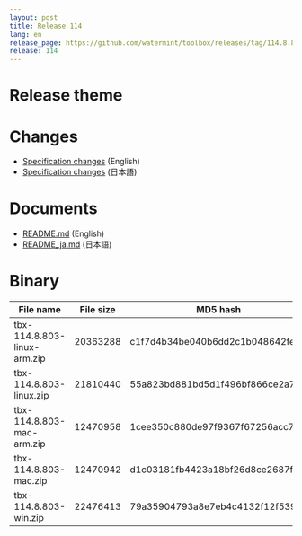 ```yaml
---
layout: post
title: Release 114
lang: en
release_page: https://github.com/watermint/toolbox/releases/tag/114.8.803
release: 114
---
```


# Release theme

# Changes

* [Specification changes](https://github.com/watermint/toolbox/blob/114.8.803/docs/releases/changes114.md) (English)
* [Specification changes](https://github.com/watermint/toolbox/blob/114.8.803/docs/releases/changes114.md) (日本語)

# Documents

* [README.md](https://github.com/watermint/toolbox/blob/114.8.803/README.md) (English)
* [README_ja.md](https://github.com/watermint/toolbox/blob/114.8.803/README_ja.md) (日本語)

# Binary

| File name                   | File size | MD5 hash                         | SHA256 hash                                                      |
|-----------------------------|-----------|----------------------------------|------------------------------------------------------------------|
| tbx-114.8.803-linux-arm.zip | 20363288  | c1f7d4b34be040b6dd2c1b048642fe8f | d4119d03c5013cdec4f389bc6b0784bf379dedd8f4d3992fe684cbab2003b3ca |
| tbx-114.8.803-linux.zip     | 21810440  | 55a823bd881bd5d1f496bf866ce2a728 | 847eb7401aafebb98a88b7e9f48721048bdc69cc8c22b3d8c8325cdb554173f3 |
| tbx-114.8.803-mac-arm.zip   | 12470958  | 1cee350c880de97f9367f67256acc7fa | 51159e69d224dcb6fdba8a11029edae81a2e6ca84de509c801e4aa7c738d2166 |
| tbx-114.8.803-mac.zip       | 12470942  | d1c03181fb4423a18bf26d8ce2687fab | 136d289bcbcd18a5a87e139162594ddd1d74dfc81b8d5818b12d444c137e5387 |
| tbx-114.8.803-win.zip       | 22476413  | 79a35904793a8e7eb4c4132f12f539dd | 516ec03c8099e1adf93f190b45976d051618b4fe30ce09ce0d2dc49a6268831e |



